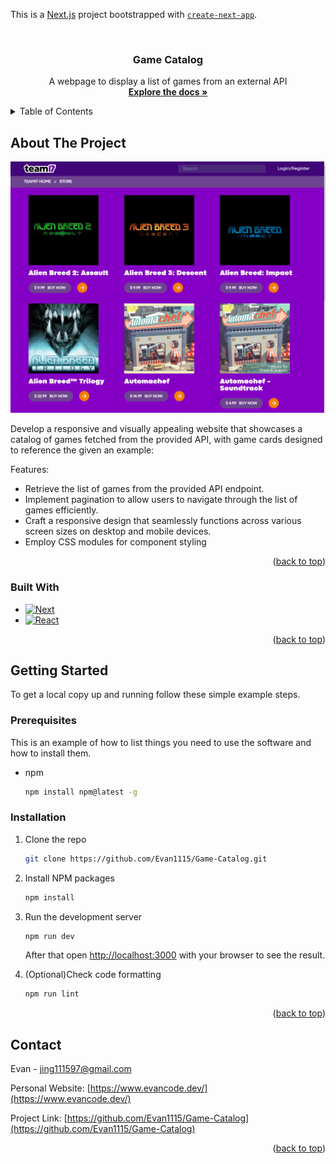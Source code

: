 This is a [Next.js](https://nextjs.org/) project bootstrapped with [`create-next-app`](https://github.com/vercel/next.js/tree/canary/packages/create-next-app).

<a name="readme-top"></a>

<!-- PROJECT LOGO -->
<br />
<div align="center">

<h3 align="center">Game Catalog</h3>
  <p align="center">
   A webpage to display a list of games from an external API
    <br />
    <a href="https://nextjs.org/docs"><strong>Explore the docs »</strong></a>
    <br />
  </p>
</div>

<!-- TABLE OF CONTENTS -->
<details>
  <summary>Table of Contents</summary>
  <ol>
    <li>
      <a href="#about-the-project">About The Project</a>
      <ul>
        <li><a href="#built-with">Built With</a></li>
      </ul>
    </li>
    <li>
      <a href="#getting-started">Getting Started</a>
      <ul>
        <li><a href="#prerequisites">Prerequisites</a></li>
        <li><a href="#installation">Installation</a></li>
      </ul>
    </li>
    <li><a href="#contact">Contact</a></li>
  </ol>
</details>

<!-- ABOUT THE PROJECT -->

## About The Project

<p align="center">
<img width="700" alt="screenshot of project" src="public/image/screenshot.PNG"/>
</p>

Develop a responsive and visually appealing website that showcases a catalog of games fetched from the provided API, with game cards designed to reference the given an example:

Features:

- Retrieve the list of games from the provided API endpoint.
- Implement pagination to allow users to navigate through the list of games efficiently.
- Craft a responsive design that seamlessly functions across various screen sizes on desktop and mobile devices.
- Employ CSS modules for component styling

<p align="right">(<a href="#readme-top">back to top</a>)</p>

### Built With

- [![Next][Next.js]][Next-url]
- [![React][React.js]][React-url]

<p align="right">(<a href="#readme-top">back to top</a>)</p>

<!-- GETTING STARTED -->

## Getting Started

To get a local copy up and running follow these simple example steps.

### Prerequisites

This is an example of how to list things you need to use the software and how to install them.

- npm
  ```sh
  npm install npm@latest -g
  ```

### Installation

1. Clone the repo
   ```sh
   git clone https://github.com/Evan1115/Game-Catalog.git
   ```
2. Install NPM packages
   ```sh
   npm install
   ```
3. Run the development server

   ```sh
   npm run dev
   ```

   After that open [http://localhost:3000](http://localhost:3000) with your browser to see the result.

4. (Optional)Check code formatting
   ```sh
   npm run lint
   ```

<p align="right">(<a href="#readme-top">back to top</a>)</p>

<!-- CONTACT -->

## Contact

Evan - jing111597@gmail.com

Personal Website: [https://www.evancode.dev/](https://www.evancode.dev/)

Project Link: [https://github.com/Evan1115/Game-Catalog](https://github.com/Evan1115/Game-Catalog)

<p align="right">(<a href="#readme-top">back to top</a>)</p>

[Next.js]: https://img.shields.io/badge/next.js-000000?style=for-the-badge&logo=nextdotjs&logoColor=white
[Next-url]: https://nextjs.org/
[React.js]: https://img.shields.io/badge/React-20232A?style=for-the-badge&logo=react&logoColor=61DAFB
[React-url]: https://reactjs.org/
